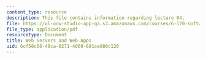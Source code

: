 ```yaml
---
content_type: resource
description: This file contains information regarding lecture 04.
file: https://ol-ocw-studio-app-qa.s3.amazonaws.com/courses/6-170-software-studio-spring-2013/6cf50c6640ca02714069691ce080c120_MIT6_170S13_04-web-srvrs.pdf
file_type: application/pdf
resourcetype: Document
title: Web Servers and Web Apps
uid: 6cf50c66-40ca-0271-4069-691ce080c120
---
```


